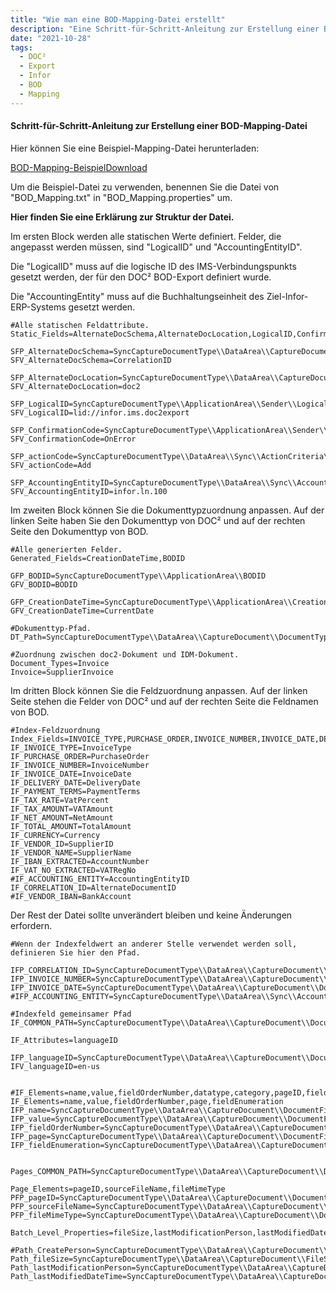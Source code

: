 ```yaml
---
title: "Wie man eine BOD-Mapping-Datei erstellt"
description: "Eine Schritt-für-Schritt-Anleitung zur Erstellung einer BOD-Mapping-Datei. Hier finden Sie alle Werte und Felder, die in DOC² und BOD angepasst werden müssen."
date: "2021-10-28"
tags:
  - DOC²
  - Export
  - Infor
  - BOD
  - Mapping
---
```


#### Schritt-für-Schritt-Anleitung zur Erstellung einer BOD-Mapping-Datei

Hier können Sie eine Beispiel-Mapping-Datei herunterladen:

[BOD-Mapping-Beispiel](https://docs.cloudintegration.eu/wp-content/uploads/2021/11/BOD_Mappings.txt)[Download](https://docs.cloudintegration.eu/wp-content/uploads/2021/11/BOD_Mappings.txt)

Um die Beispiel-Datei zu verwenden, benennen Sie die Datei von "BOD_Mapping.txt" in "BOD_Mapping.properties" um.

****Hier finden Sie eine Erklärung zur Struktur der Datei.****

Im ersten Block werden alle statischen Werte definiert. Felder, die angepasst werden müssen, sind "LogicalID" und "AccountingEntityID".

Die "LogicalID" muss auf die logische ID des IMS-Verbindungspunkts gesetzt werden, der für den DOC² BOD-Export definiert wurde.

Die "AccountingEntity" muss auf die Buchhaltungseinheit des Ziel-Infor-ERP-Systems gesetzt werden.

```
#Alle statischen Feldattribute.
Static_Fields=AlternateDocSchema,AlternateDocLocation,LogicalID,ConfirmationCode,actionCode,AccountingEntityID

SFP_AlternateDocSchema=SyncCaptureDocumentType\\DataArea\\CaptureDocument\\AlternateDocumentID\\ID\\schemeName
SFV_AlternateDocSchema=CorrelationID

SFP_AlternateDocLocation=SyncCaptureDocumentType\\DataArea\\CaptureDocument\\AlternateDocumentID\\ID\\location
SFV_AlternateDocLocation=doc2

SFP_LogicalID=SyncCaptureDocumentType\\ApplicationArea\\Sender\\LogicalID
SFV_LogicalID=lid://infor.ims.doc2export

SFP_ConfirmationCode=SyncCaptureDocumentType\\ApplicationArea\\Sender\\ConfirmationCode
SFV_ConfirmationCode=OnError

SFP_actionCode=SyncCaptureDocumentType\\DataArea\\Sync\\ActionCriteria\\ActionExpression\\actionCode
SFV_actionCode=Add

SFP_AccountingEntityID=SyncCaptureDocumentType\\DataArea\\Sync\\AccountingEntityID
SFV_AccountingEntityID=infor.ln.100
```

Im zweiten Block können Sie die Dokumenttypzuordnung anpassen. Auf der linken Seite haben Sie den Dokumenttyp von DOC² und auf der rechten Seite den Dokumenttyp von BOD.

```
#Alle generierten Felder.
Generated_Fields=CreationDateTime,BODID

GFP_BODID=SyncCaptureDocumentType\\ApplicationArea\\BODID
GFV_BODID=BODID

GFP_CreationDateTime=SyncCaptureDocumentType\\ApplicationArea\\CreationDateTime
GFV_CreationDateTime=CurrentDate

#Dokumenttyp-Pfad.
DT_Path=SyncCaptureDocumentType\\DataArea\\CaptureDocument\\DocumentType

#Zuordnung zwischen doc2-Dokument und IDM-Dokument.
Document_Types=Invoice
Invoice=SupplierInvoice
```

Im dritten Block können Sie die Feldzuordnung anpassen. Auf der linken Seite stehen die Felder von DOC² und auf der rechten Seite die Feldnamen von BOD.

```
#Index-Feldzuordnung
Index_Fields=INVOICE_TYPE,PURCHASE_ORDER,INVOICE_NUMBER,INVOICE_DATE,DELIVERY_DATE,PAYMENT_TERMS,TAX_RATE,TAX_AMOUNT,NET_AMOUNT,TOTAL_AMOUNT,CURRENCY,VENDOR_ID,VENDOR_NAME,VAT_NO_EXTRACTED,IBAN_EXTRACTED,ACCOUNTING_ENTITY,CORRELATION_ID
IF_INVOICE_TYPE=InvoiceType
IF_PURCHASE_ORDER=PurchaseOrder
IF_INVOICE_NUMBER=InvoiceNumber
IF_INVOICE_DATE=InvoiceDate
IF_DELIVERY_DATE=DeliveryDate
IF_PAYMENT_TERMS=PaymentTerms
IF_TAX_RATE=VatPercent
IF_TAX_AMOUNT=VATAmount
IF_NET_AMOUNT=NetAmount
IF_TOTAL_AMOUNT=TotalAmount
IF_CURRENCY=Currency
IF_VENDOR_ID=SupplierID
IF_VENDOR_NAME=SupplierName
IF_IBAN_EXTRACTED=AccountNumber
IF_VAT_NO_EXTRACTED=VATRegNo
#IF_ACCOUNTING_ENTITY=AccountingEntityID
IF_CORRELATION_ID=AlternateDocumentID
#IF_VENDOR_IBAN=BankAccount
```

Der Rest der Datei sollte unverändert bleiben und keine Änderungen erfordern.

```
#Wenn der Indexfeldwert an anderer Stelle verwendet werden soll, definieren Sie hier den Pfad.

IFP_CORRELATION_ID=SyncCaptureDocumentType\\DataArea\\CaptureDocument\\AlternateDocumentID\\ID
IFP_INVOICE_NUMBER=SyncCaptureDocumentType\\DataArea\\CaptureDocument\\DocumentID\\ID
IFP_INVOICE_DATE=SyncCaptureDocumentType\\DataArea\\CaptureDocument\\DocumentDateTime
#IFP_ACCOUNTING_ENTITY=SyncCaptureDocumentType\\DataArea\\Sync\\AccountingEntityID

#Indexfeld gemeinsamer Pfad
IF_COMMON_PATH=SyncCaptureDocumentType\\DataArea\\CaptureDocument\\DocumentField

IF_Attributes=languageID

IFP_languageID=SyncCaptureDocumentType\\DataArea\\CaptureDocument\\DocumentField\\Name\\languageID
IFV_languageID=en-us


#IF_Elements=name,value,fieldOrderNumber,datatype,category,pageID,fieldEnumeration
IF_Elements=name,value,fieldOrderNumber,page,fieldEnumeration
IFP_name=SyncCaptureDocumentType\\DataArea\\CaptureDocument\\DocumentField\\Name
IFP_value=SyncCaptureDocumentType\\DataArea\\CaptureDocument\\DocumentField\\Value
IFP_fieldOrderNumber=SyncCaptureDocumentType\\DataArea\\CaptureDocument\\DocumentField\\FieldOrderNumber
IFP_page=SyncCaptureDocumentType\\DataArea\\CaptureDocument\\DocumentField\\PageID
IFP_fieldEnumeration=SyncCaptureDocumentType\\DataArea\\CaptureDocument\\DocumentField\\FieldValueEnumerationString


Pages_COMMON_PATH=SyncCaptureDocumentType\\DataArea\\CaptureDocument\\DocumentPage

Page_Elements=pageID,sourceFileName,fileMimeType
PFP_pageID=SyncCaptureDocumentType\\DataArea\\CaptureDocument\\DocumentPage\\PageID
PFP_sourceFileName=SyncCaptureDocumentType\\DataArea\\CaptureDocument\\DocumentPage\\SourceFileName
PFP_fileMimeType=SyncCaptureDocumentType\\DataArea\\CaptureDocument\\DocumentPage\\SourceMimeType

Batch_Level_Properties=fileSize,lastModificationPerson,lastModifiedDateTime

#Path_CreatePerson=SyncCaptureDocumentType\\DataArea\\CaptureDocument\\CreationPerson\\Name
Path_fileSize=SyncCaptureDocumentType\\DataArea\\CaptureDocument\\FileSize
Path_lastModificationPerson=SyncCaptureDocumentType\\DataArea\\CaptureDocument\\LastModificationPerson\\Name
Path_lastModifiedDateTime=SyncCaptureDocumentType\\DataArea\\CaptureDocument\\LastModificationDateTime
```